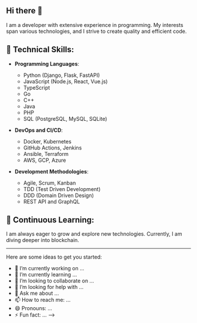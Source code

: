 ## Hi there 👋
I am a developer with extensive experience in programming. My interests span various technologies, and I strive to create quality and efficient code.

## 🔧 Technical Skills:

- **Programming Languages**:
  - Python (Django, Flask, FastAPI)
  - JavaScript (Node.js, React, Vue.js)
  - TypeScript
  - Go
  - C++
  - Java
  - PHP
  - SQL (PostgreSQL, MySQL, SQLite)

- **DevOps and CI/CD**:
  - Docker, Kubernetes
  - GitHub Actions, Jenkins
  - Ansible, Terraform
  - AWS, GCP, Azure

- **Development Methodologies**:
  - Agile, Scrum, Kanban
  - TDD (Test Driven Development)
  - DDD (Domain Driven Design)
  - REST API and GraphQL


## 🧠 Continuous Learning:

I am always eager to grow and explore new technologies. Currently, I am diving deeper into blockchain.

---


Here are some ideas to get you started:

- 🔭 I’m currently working on ...
- 🌱 I’m currently learning ...
- 👯 I’m looking to collaborate on ...
- 🤔 I’m looking for help with ...
- 💬 Ask me about ...
- 📫 How to reach me: ...
- 😄 Pronouns: ...
- ⚡ Fun fact: ...
-->
